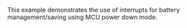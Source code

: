 This example demonstrates the use of interrupts for battery management/saving using MCU power down mode.
